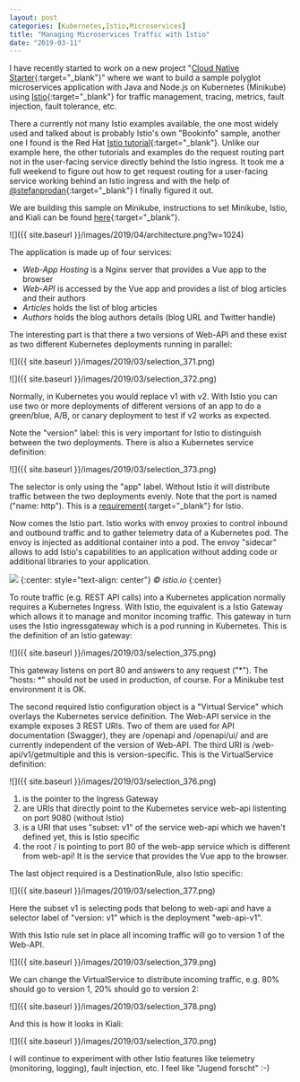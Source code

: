 ```yaml
---
layout: post
categories: [Kubernetes,Istio,Microservices]
title: "Managing Microservices Traffic with Istio"
date: "2019-03-11"
---
```


I have recently started to work on a new project "[Cloud Native Starter](https://github.com/ibm/cloud-native-starter){:target="_blank"}" where we want to build a sample polyglot microservices application with Java and Node.js on Kubernetes (Minikube) using [Istio](https://istio.io){:target="_blank"} for traffic management, tracing, metrics, fault injection, fault tolerance, etc.

There a currently not many Istio examples available, the one most widely used and talked about is probably Istio's own "Bookinfo" sample, another one I found is the Red Hat [Istio tutorial](https://github.com/redhat-developer-demos/istio-tutorial){:target="_blank"}. Unlike our example here, the other tutorials and examples do the request routing part not in the user-facing service directly behind the Istio ingress. It took me a full weekend to figure out how to get request routing for a user-facing service working behind an Istio ingress and with the help of [@stefanprodan](https://twitter.com/stefanprodan){:target="_blank"} I finally figured it out.

We are building this sample on Minikube, instructions to set Minikube, Istio, and Kiali can be found [here](https://github.com/ibm/cloud-native-starter/blob/master/LocalEnvironment.md){:target="_blank"}.

![]({{ site.baseurl }}/images/2019/04/architecture.png?w=1024)

The application is made up of four services:

- _Web-App Hosting_ is a Nginx server that provides a Vue app to the browser
- _Web-API_ is accessed by the Vue app and provides a list of blog articles and their authors
- _Articles_ holds the list of blog articles
- _Authors_ holds the blog authors details (blog URL and Twitter handle)

The interesting part is that there a two versions of Web-API and these exist as two different Kubernetes deployments running in parallel:

![]({{ site.baseurl }}/images/2019/03/selection_371.png)

![]({{ site.baseurl }}/images/2019/03/selection_372.png)

Normally, in Kubernetes you would replace v1 with v2. With Istio you can use two or more deployments of different versions of an app to do a green/blue, A/B, or canary deployment to test if v2 works as expected.

Note the "version" label: this is very important for Istio to distinguish between the two deployments. There is also a Kubernetes service definition:

![]({{ site.baseurl }}/images/2019/03/selection_373.png)

The selector is only using the "app" label. Without Istio it will distribute traffic between the two deployments evenly. Note that the port is named ("name: http"). This is a [requirement](https://istio.io/docs/setup/kubernetes/spec-requirements/){:target="_blank"} for Istio.

Now comes the Istio part. Istio works with envoy proxies to control inbound and outbound traffic and to gather telemetry data of a Kubernetes pod. The envoy is injected as additional container into a pod. The envoy "sidecar" allows to add Istio's capabilities to an application without adding code or additional libraries to your application.

![](https://istio.io/docs/concepts/what-is-istio/arch.svg)
{:center: style="text-align: center"}
_© istio.io_
{:center}

To route traffic (e.g. REST API calls) into a Kubernetes application normally requires a Kubernetes Ingress. With Istio, the equivalent is a Istio Gateway which allows it to manage and monitor incoming traffic. This gateway in turn uses the Istio ingressgateway which is a pod running in Kubernetes. This is the definition of an Istio gateway:

![]({{ site.baseurl }}/images/2019/03/selection_375.png)

This gateway listens on port 80 and answers to any request ("*"). The "hosts: *" should not be used in production, of course. For a Minikube test environment it is OK.

The second required Istio configuration object is a "Virtual Service" which overlays the Kubernetes service definition. The Web-API service in the example exposes 3 REST URIs. Two of them are used for API documentation (Swagger), they are /openapi and /openapi/ui/ and are currently independent of the version of Web-API. The third URI is /web-api/v1/getmultiple and this is version-specific. This is the VirtualService definition:

![]({{ site.baseurl }}/images/2019/03/selection_376.png)

1. is the pointer to the Ingress Gateway
2. are URIs that directly point to the Kubernetes service web-api listenting on port 9080 (without Istio)
3. is a URI that uses "subset: v1" of the service web-api which we haven't defined yet, this is Istio specific
4. the root / is pointing to port 80 of the web-app service which is different from web-api! It is the service that provides the Vue app to the browser.

The last object required is a DestinationRule, also Istio specific:

![]({{ site.baseurl }}/images/2019/03/selection_377.png)

Here the subset v1 is selecting pods that belong to web-api and have a selector label of "version: v1" which is the deployment "web-api-v1".

With this Istio rule set in place all incoming traffic will go to version 1 of the Web-API.

![]({{ site.baseurl }}/images/2019/03/selection_379.png)

We can change the VirtualService to distribute incoming traffic, e.g. 80% should go to version 1, 20% should go to version 2:

![]({{ site.baseurl }}/images/2019/03/selection_378.png)

And this is how it looks in Kiali:

![]({{ site.baseurl }}/images/2019/03/selection_370.png)

I will continue to experiment with other Istio features like telemetry (monitoring, logging), fault injection, etc. I feel like "Jugend forscht" :-)
